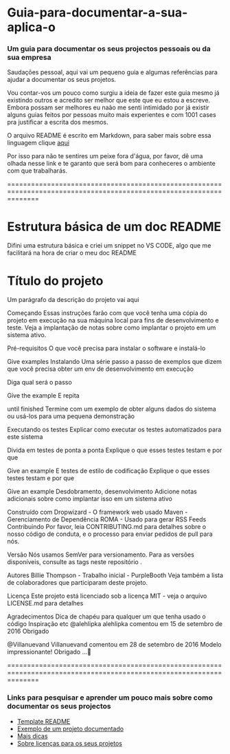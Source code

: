 # Guia-para-documentar-a-sua-aplica-o


### Um guia para documentar os seus projectos pessoais ou da sua empresa

Saudações pessoal, aqui vai um pequeno guia e algumas referências para ajudar a documentar os seus projetos.

Vou contar-vos um pouco como surgiu a ideia de fazer este guia mesmo já existindo outros e acredito ser melhor que este que eu estou a escreve. Embora possam ser melhores eu naão me senti intimidado por já existir alguns guias feitos por pessoas muito mais experientes e com 1001 cases pra justificar a escrita dos mesmos.

O arquivo README é escrito em Markdown, para saber mais sobre essa linguagem clique [aqui](https://blog.da2k.com.br/2015/02/08/aprenda-markdown/)

Por isso para não te sentires um peixe fora d'água, por favor, dê uma olhada nesse link e te garanto que será bom para conheceres o ambiente com que trabalharás.  


====================================================================================================================

# Estrutura básica de um doc README 
Difini uma estrutura básica e criei um snippet no VS CODE, algo que me facilitará na hora de criar o meu doc README

# Título do projeto
Um parágrafo da descrição do projeto vai aqui

Começando
Essas instruções farão com que você tenha uma cópia do projeto em execução na sua máquina local para fins de desenvolvimento e teste. Veja a implantação de notas sobre como implantar o projeto em um sistema ativo.

Pré-requisitos
O que você precisa para instalar o software e instalá-lo

Give examples
Instalando
Uma série passo a passo de exemplos que dizem que você precisa obter um env de desenvolvimento em execução

Diga qual será o passo

Give the example
E repita

until finished
Termine com um exemplo de obter alguns dados do sistema ou usá-los para uma pequena demonstração

Executando os testes
Explicar como executar os testes automatizados para este sistema

Divida em testes de ponta a ponta
Explique o que esses testes testam e por que

Give an example
E testes de estilo de codificação
Explique o que esses testes testam e por que

Give an example
Desdobramento, desenvolvimento
Adicione notas adicionais sobre como implantar isso em um sistema ativo

Construído com
Dropwizard - O framework web usado
Maven - Gerenciamento de Dependência
ROMA - Usado para gerar RSS Feeds
Contribuindo
Por favor, leia CONTRIBUTING.md para detalhes sobre o nosso código de conduta, e o processo para enviar pedidos de pull para nós.

Versão
Nós usamos SemVer para versionamento. Para as versões disponíveis, consulte as tags neste repositório .

Autores
Billie Thompson - Trabalho inicial - PurpleBooth
Veja também a lista de colaboradores que participaram deste projeto.

Licença
Este projeto está licenciado sob a licença MIT - veja o arquivo LICENSE.md para detalhes

Agradecimentos
Dica de chapéu para qualquer um que tenha usado o código
Inspiração
etc
 @alehlipka
alehlipka comentou em 15 de setembro de 2016
Obrigado

 @Villanuevand
Villanuevand comentou em 28 de setembro de 2016
Modelo impressionante! 
Obrigado ...👏


====================================================================================================================


### Links para pesquisar e aprender um pouco mais sobre como documentar os seus projectos

- [Template README](https://gist.github.com/PurpleBooth/109311bb0361f32d87a2) 
- [Exemplo de um projeto documentado](https://github.com/lyef/lyef-react-component)
- [Mais dicas](https://github.com/matiassingers/awesome-readme)
- [Sobre licenças para os seus projetos](https://opensource.org/licenses)